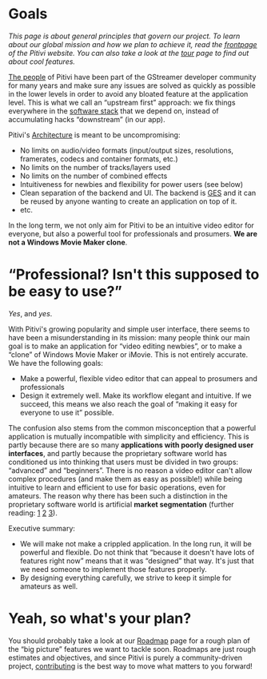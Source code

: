 # Goals

*This page is about general principles that govern our project. To learn
about our global mission and how we plan to achieve it, read the
[frontpage](http://pitivi.org) of the Pitivi website. You can also take
a look at the [tour](http://pitivi.org/?go=tour) page to find out about
cool features.*

[The people](The_people.md) of Pitivi have been part of the
GStreamer developer community for many years and make sure any issues
are solved as quickly as possible in the lower levels in order to avoid
any bloated feature at the application level. This is what we call an
“upstream first” approach: we fix things everywhere in the [software
stack](Architecture.md) that we depend on,
instead of accumulating hacks “downstream” (in our app).

Pitivi's [Architecture](Architecture.md) is meant to be
uncompromising:

-   No limits on audio/video formats (input/output sizes, resolutions,
    framerates, codecs and container formats, etc.)
-   No limits on the number of tracks/layers used
-   No limits on the number of combined effects
-   Intuitiveness for newbies and flexibility for power users (see
    below)
-   Clean separation of the backend and UI. The backend is
    [GES](GES.md) and it can be reused by anyone wanting to
    create an application on top of it.
-   etc.

In the long term, we not only aim for Pitivi to be an intuitive video
editor for everyone, but also a powerful tool for professionals and
prosumers. **We are not a Windows Movie Maker clone**.

# “Professional? Isn't this supposed to be easy to use?”

*Yes*, and *yes*.

With Pitivi's growing popularity and simple user interface, there seems
to have been a misunderstanding in its mission: many people think our
main goal is to make an application for “video editing newbies”, or to
make a “clone” of Windows Movie Maker or iMovie. This is not entirely
accurate. We have the following goals:

-   Make a powerful, flexible video editor that can appeal to prosumers
    and professionals
-   Design it extremely well. Make its workflow elegant and intuitive.
    If we succeed, this means we also reach the goal of “making it easy
    for everyone to use it” possible.

The confusion also stems from the common misconception that a powerful
application is mutually incompatible with simplicity and efficiency.
This is partly because there are so many **applications with poorly
designed user interfaces**, and partly because the proprietary software
world has conditioned us into thinking that users must be divided in two
groups: “advanced” and “beginners”. There is no reason a video editor
can't allow complex procedures (and make them as easy as possible!)
while being intuitive to learn and efficient to use for basic
operations, even for amateurs. The reason why there has been such a
distinction in the proprietary software world is artificial **market
segmentation** (further reading:
[1](http://www.joelonsoftware.com/articles/CamelsandRubberDuckies.html)
[2](http://www.codinghorror.com/blog/2009/07/oh-you-wanted-awesome-edition.html)
[3](http://en.wikipedia.org/wiki/Market_segmentation)).

Executive summary:

-   We will make not make a crippled application. In the long run, it
    will be powerful and flexible. Do not think that “because it doesn't
    have lots of features right now” means that it was “designed” that
    way. It's just that we need someone to implement those features
    properly.
-   By designing everything carefully, we strive to keep it simple for
    amateurs as well.

# Yeah, so what's your plan?

You should probably take a look at our [Roadmap](Roadmap.md)
page for a rough plan of the “big picture” features we want to tackle
soon. Roadmaps are just rough estimates and objectives, and since Pitivi
is purely a community-driven project,
[contributing](http://pitivi.org/?go=contributing) is the best way to
move what matters to you forward!

